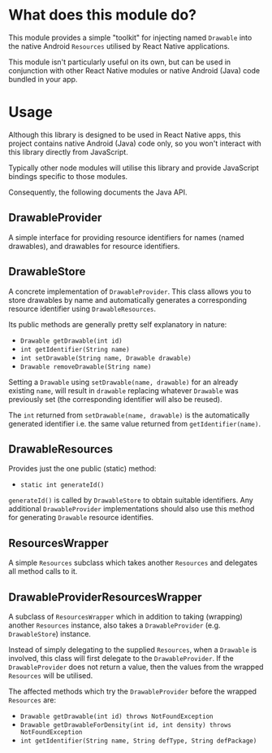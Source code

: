 # What does this module do?

This module provides a simple "toolkit" for injecting named `Drawable` into the native Android `Resources` utilised by React Native applications.

This module isn't particularly useful on its own, but can be used in conjunction with other React Native modules or native Android (Java) code bundled in your app.

# Usage

Although this library is designed to be used in React Native apps, this project contains native Android (Java) code only, so you won't interact with this library directly from JavaScript.

Typically other node modules will utilise this library and provide JavaScript bindings specific to those modules.

Consequently, the following documents the Java API.

## DrawableProvider

A simple interface for providing resource identifiers for names (named drawables), and drawables for resource identifiers.

## DrawableStore

A concrete implementation of `DrawableProvider`. This class allows you to store drawables by name and automatically generates a corresponding resource identifier using `DrawableResources`.

Its public methods are generally pretty self explanatory in nature:

* `Drawable getDrawable(int id)`
* `int getIdentifier(String name)`
* `int setDrawable(String name, Drawable drawable)`
* `Drawable removeDrawable(String name)`

Setting a `Drawable` using `setDrawable(name, drawable)` for an already existing `name`, will result in `drawable` replacing whatever `Drawable` was previously set (the corresponding identifier will also be reused).

The `int` returned  from `setDrawable(name, drawable)` is the automatically generated identifier i.e. the same value returned from `getIdentifier(name)`.

## DrawableResources

Provides just the one public (static) method:

 * `static int generateId()`

`generateId()` is called by `DrawableStore` to obtain suitable identifiers. Any additional `DrawableProvider` implementations should also use this method for generating `Drawable` resource identifies.

## ResourcesWrapper

A simple `Resources` subclass which takes another `Resources` and delegates all method calls to it.

## DrawableProviderResourcesWrapper

A subclass of `ResourcesWrapper` which in addition to taking (wrapping) another `Resources` instance, also takes a `DrawableProvider` (e.g. `DrawableStore`) instance.
 
Instead of simply delegating to the supplied `Resources`, when a `Drawable` is involved, this class will first delegate to the `DrawableProvider`. If the `DrawableProvider` does not return a value, then the values from the wrapped `Resources` will be utilised.

The affected methods which try the `DrawableProvider` before the wrapped `Resources` are:

* `Drawable getDrawable(int id) throws NotFoundException`
* `Drawable getDrawableForDensity(int id, int density) throws NotFoundException`
* `int getIdentifier(String name, String defType, String defPackage)`
